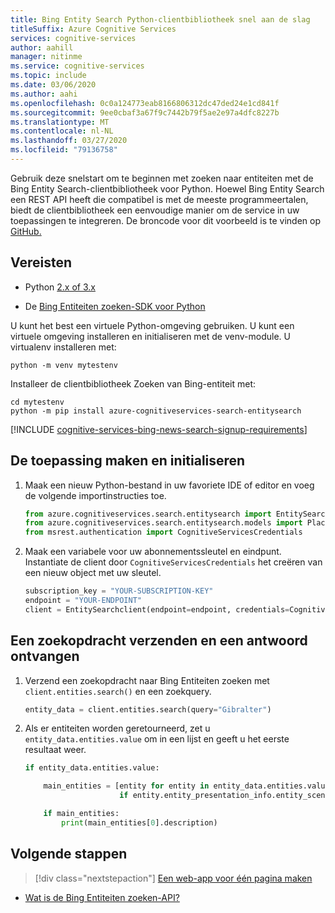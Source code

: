 ```yaml
---
title: Bing Entity Search Python-clientbibliotheek snel aan de slag
titleSuffix: Azure Cognitive Services
services: cognitive-services
author: aahill
manager: nitinme
ms.service: cognitive-services
ms.topic: include
ms.date: 03/06/2020
ms.author: aahi
ms.openlocfilehash: 0c0a124773eab8166806312dc47ded24e1cd841f
ms.sourcegitcommit: 9ee0cbaf3a67f9c7442b79f5ae2e97a4dfc8227b
ms.translationtype: MT
ms.contentlocale: nl-NL
ms.lasthandoff: 03/27/2020
ms.locfileid: "79136758"
---
```

Gebruik deze snelstart om te beginnen met zoeken naar entiteiten met de Bing Entity Search-clientbibliotheek voor Python. Hoewel Bing Entity Search een REST API heeft die compatibel is met de meeste programmeertalen, biedt de clientbibliotheek een eenvoudige manier om de service in uw toepassingen te integreren. De broncode voor dit voorbeeld is te vinden op [GitHub.](https://github.com/Azure-Samples/cognitive-services-python-sdk-samples/blob/master/samples/search/entity_search_samples.py)

## <a name="prerequisites"></a>Vereisten

* Python [2.x of 3.x](https://www.python.org/)

* De [Bing Entiteiten zoeken-SDK voor Python](https://pypi.org/project/azure-cognitiveservices-search-entitysearch/)

U kunt het best een virtuele Python-omgeving gebruiken. U kunt een virtuele omgeving installeren en initialiseren met de venv-module. U virtualenv installeren met:

```Console
python -m venv mytestenv
```

Installeer de clientbibliotheek Zoeken van Bing-entiteit met:

```Console
cd mytestenv
python -m pip install azure-cognitiveservices-search-entitysearch
```

[!INCLUDE [cognitive-services-bing-news-search-signup-requirements](~/includes/cognitive-services-bing-entity-search-signup-requirements.md)]

## <a name="create-and-initialize-the-application"></a>De toepassing maken en initialiseren

1. Maak een nieuw Python-bestand in uw favoriete IDE of editor en voeg de volgende importinstructies toe. 

    ```python
    from azure.cognitiveservices.search.entitysearch import EntitySearchClient
    from azure.cognitiveservices.search.entitysearch.models import Place, ErrorResponseException
    from msrest.authentication import CognitiveServicesCredentials
    ```

2. Maak een variabele voor uw abonnementssleutel en eindpunt. Instantiate de client door `CognitiveServicesCredentials` het creëren van een nieuw object met uw sleutel.
    
    ```python
    subscription_key = "YOUR-SUBSCRIPTION-KEY"
    endpoint = "YOUR-ENDPOINT"
    client = EntitySearchclient(endpoint=endpoint, credentials=CognitiveServicesCredentials(subscription_key))
    ```

## <a name="send-a-search-request-and-receive-a-response"></a>Een zoekopdracht verzenden en een antwoord ontvangen

1. Verzend een zoekopdracht naar Bing Entiteiten zoeken met `client.entities.search()` en een zoekquery. 
    
    ```python
    entity_data = client.entities.search(query="Gibralter")
    ```

2. Als er entiteiten worden geretourneerd, zet u `entity_data.entities.value` om in een lijst en geeft u het eerste resultaat weer.
    ```python
    if entity_data.entities.value:
    
        main_entities = [entity for entity in entity_data.entities.value
                         if entity.entity_presentation_info.entity_scenario == "DominantEntity"]
    
        if main_entities:
            print(main_entities[0].description)
    ```

## <a name="next-steps"></a>Volgende stappen

> [!div class="nextstepaction"]
> [Een web-app voor één pagina maken](../../tutorial-bing-entities-search-single-page-app.md)

* [Wat is de Bing Entiteiten zoeken-API?](../../overview.md )